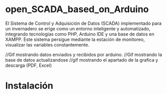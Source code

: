 # open_SCADA_based_on_Arduino
El Sistema de Control y Adquisición de Datos (SCADA) implementado para un invernadero se erige como un entorno inteligente y automatizado, integrando tecnologías como PHP, Arduino IDE y una base de datos en XAMPP. Este sistema persigue mediante la estación de monitoreo, visualizar las variables constantemente.

//Gif mostrando datos enviados y recibidos por arduino.
//Gif mostrando la base de datos actualizandose
//gif mostrando el apartado de la grafica y descarga (PDF, Excel)



# Instalación

